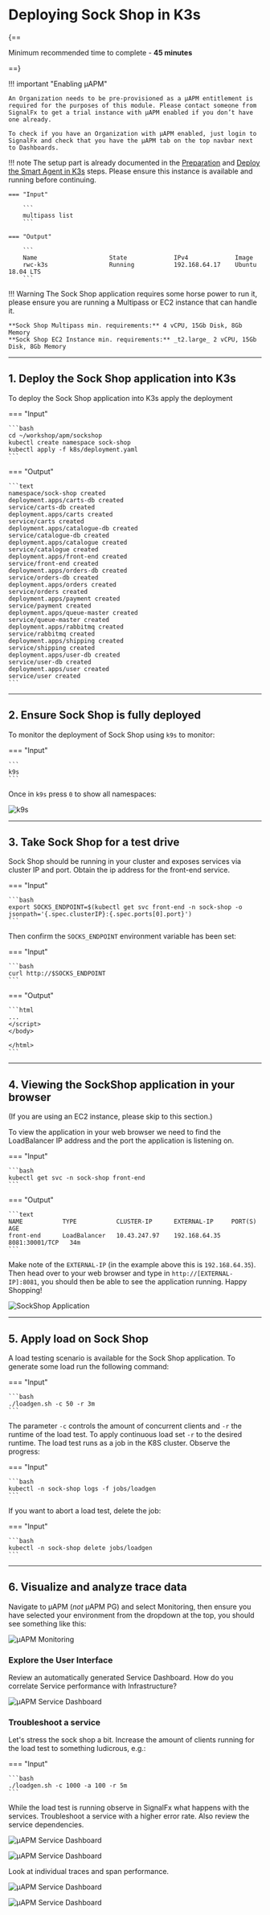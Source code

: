 # Deploying Sock Shop in K3s

{==

Minimum recommended time to complete - **45 minutes**

==}

!!! important "Enabling µAPM"

    An Organization needs to be pre-provisioned as a µAPM entitlement is required for the purposes of this module. Please contact someone from SignalFx to get a trial instance with µAPM enabled if you don’t have one already.

    To check if you have an Organization with µAPM enabled, just login to SignalFx and check that you have the µAPM tab on the top navbar next to Dashboards.

!!! note
    The setup part is already documented in the [Preparation](../../module4/prep/) and [Deploy the Smart Agent in K3s](../../module4/k3s/) steps. Please ensure this instance is available and running before continuing.

    === "Input"

        ```
        multipass list
        ```

    === "Output"

        ```
        Name                    State             IPv4             Image
        rwc-k3s                 Running           192.168.64.17    Ubuntu 18.04 LTS
        ```

!!! Warning
    The Sock Shop application requires some horse power to run it, please ensure you are running a Multipass or EC2 instance that can handle it.

    **Sock Shop Multipass min. requirements:** 4 vCPU, 15Gb Disk, 8Gb Memory 
    **Sock Shop EC2 Instance min. requirements:** _t2.large_ 2 vCPU, 15Gb Disk, 8Gb Memory

---

## 1. Deploy the Sock Shop application into K3s

To deploy the Sock Shop application into K3s apply the deployment

=== "Input"

    ```bash
    cd ~/workshop/apm/sockshop
    kubectl create namespace sock-shop
    kubectl apply -f k8s/deployment.yaml
    ```

=== "Output"

    ```text
    namespace/sock-shop created
    deployment.apps/carts-db created
    service/carts-db created
    deployment.apps/carts created
    service/carts created
    deployment.apps/catalogue-db created
    service/catalogue-db created
    deployment.apps/catalogue created
    service/catalogue created
    deployment.apps/front-end created
    service/front-end created
    deployment.apps/orders-db created
    service/orders-db created
    deployment.apps/orders created
    service/orders created
    deployment.apps/payment created
    service/payment created
    deployment.apps/queue-master created
    service/queue-master created
    deployment.apps/rabbitmq created
    service/rabbitmq created
    deployment.apps/shipping created
    service/shipping created
    deployment.apps/user-db created
    service/user-db created
    deployment.apps/user created
    service/user created
    ```

---

## 2. Ensure Sock Shop is fully deployed

To monitor the deployment of Sock Shop using `k9s` to monitor:

=== "Input"

    ```
    k9s
    ```

Once in `k9s` press `0` to show all namespaces:

![k9s](../images/module6/k9s.png)

---

## 3. Take Sock Shop for a test drive

Sock Shop should be running in your cluster and exposes services via cluster IP and port. Obtain the ip address for the front-end service.

=== "Input"

    ```bash
    export SOCKS_ENDPOINT=$(kubectl get svc front-end -n sock-shop -o jsonpath='{.spec.clusterIP}:{.spec.ports[0].port}')
    ```

Then confirm the `SOCKS_ENDPOINT` environment variable has been set:

=== "Input"

    ```bash
    curl http://$SOCKS_ENDPOINT
    ```

=== "Output"

    ```html
    ...
    </script>
    </body>

    </html>
    ```

---

## 4. Viewing the SockShop application in your browser

(If you are using an EC2 instance, please skip to this section.)

To view the application in your web browser we need to find the LoadBalancer IP address and the port the application is listening on.

=== "Input"

    ```bash
    kubectl get svc -n sock-shop front-end
    ```

=== "Output"

    ```text
    NAME           TYPE           CLUSTER-IP      EXTERNAL-IP     PORT(S)          AGE
    front-end      LoadBalancer   10.43.247.97    192.168.64.35   8081:30001/TCP   34m
    ```

Make note of the `EXTERNAL-IP` (in the example above this is `192.168.64.35`). Then head over to your web browser and type in `http://[EXTERNAL-IP]:8081`, you should then be able to see the application running. Happy Shopping!

![SockShop Application](../images/module6/sockshop-app.png)

---

## 5. Apply load on Sock Shop

A load testing scenario is available for the Sock Shop application. To generate some load run the following command:

=== "Input"

    ```bash
    ./loadgen.sh -c 50 -r 3m
    ```

The parameter `-c` controls the amount of concurrent clients and `-r` the runtime of the load test. To apply continuous load set `-r` to the desired runtime. The load test runs as a job in the K8S cluster. Observe the progress:

=== "Input"

    ```bash
    kubectl -n sock-shop logs -f jobs/loadgen
    ```

If you want to abort a load test, delete the job:

=== "Input"

    ```bash
    kubectl -n sock-shop delete jobs/loadgen
    ```

---

## 6. Visualize and analyze trace data

Navigate to µAPM (*not* µAPM PG) and select Monitoring, then ensure you have selected your environment from the dropdown at the top, you should see something like this:

![µAPM Monitoring](../images/module6/sockshop-monitoring.png)

### Explore the User Interface

Review an automatically generated Service Dashboard. How do you correlate Service performance with Infrastructure?

![µAPM Service Dashboard](../images/module6/sockshop-service-dash.png)

### Troubleshoot a service

Let's stress the sock shop a bit. Increase the amount of clients running for the load test to something ludicrous, e.g.:

=== "Input"

    ```bash
    ./loadgen.sh -c 1000 -a 100 -r 5m
    ```

While the load test is running observe in SignalFx what happens with the services. Troubleshoot a service with a higher error rate. Also review the service dependencies.

![µAPM Service Dashboard](../images/module6/sockshop-troubleshoot.png)

![µAPM Service Dashboard](../images/module6/sockshop-deps.png)

Look at individual traces and span performance.

![µAPM Service Dashboard](../images/module6/sockshop-waterfall.png)

![µAPM Service Dashboard](../images/module6/sockshop-spanperf.png)
